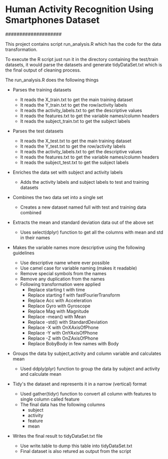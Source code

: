 # Human Activity Recognition Using Smartphones Dataset
####################


This project contains script run_analysis.R which has the code for the data transformation.

To execute the R script just run it in the directory containing the test/train datasets, it would parse the datasets and generate tidyDataSet.txt which is the final output of cleaning process.

The run_analysis.R does the following things

* Parses the training datasets
  
  * It reads the X_train.txt to get the main training dataset  
  * It reads the Y_train.txt to get the row/activity labels
  * It reads the activity_labels.txt to get the descriptive values
  * It reads the features.txt to get the variable names/column headers
  * It reads the subject_train.txt to get the subject labels

* Parses the test datasets
  
  * It reads the X_test.txt to get the main training dataset  
  * It reads the Y_test.txt to get the row/activity labels
  * It reads the activity_labels.txt to get the descriptive values
  * It reads the features.txt to get the variable names/column headers
  * It reads the subject_test.txt to get the subject labels

* Enriches the data set with subject and activity labels

  * Adds the activity labels and subject labels to test and training datasets
  
* Combines the two data set into a single set

  * Creates a new dataset named full with test and training data combined 

* Extracts the mean and standard deviation data out of the above set
 
  * Uses select(dplyr) function to get all the columns with mean and std in their names
  
* Makes the variable names more descriptive using the following guidelines

  * Use descriptive name where ever possible
  * Use camel case for variable naming (makes it readable)
  * Remove special symbols from the names
  * Remove any duplication from the names
  * Following transformation were applied
    * Replace starting t with time
    * Replace starting f with fastFourierTransform
    * Replace Acc with Acceleration
    * Replace Gyro with Gyroscope
    * Replace Mag with Magnitude
    * Replace -mean() with Mean
    * Replace -std() with StandardDeviation
    * Replace -X with OnXAxisOfPhone
    * Replace -Y with OnYAxisOfPhone
    * Replace -Z with OnZAxisOfPhone
    * Replace BobyBody in few names with Body
  

* Groups the data by subject,activity and column variable and calculates mean 

  * Used ddply(plyr) function to group the data by subject and activity and calculate mean
  
* Tidy's the dataset and represents it in a narrow (vertical) format

  * Used gather(tidyr) function to convert all column with features to single column called feature
  * The final data has the following columns
    * subject
    * activity
    * feature
    * mean
  
* Writes the final result to tidyDataSet.txt file

  * Use write.table to dump this table into tidyDataSet.txt
  * Final dataset is also retured as output from the script
  


